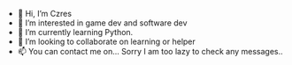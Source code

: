 - 👋 Hi, I’m Czres
- 👀 I’m interested in game dev and software dev
- 🌱 I’m currently learning Python.
- 💞️ I’m looking to collaborate on learning or helper
- 📫 You can contact me on... Sorry I am too lazy to check any messages..

<!---
Czres/Czres is a ✨ special ✨ repository because its `README.md` (this file) appears on your GitHub profile.
You can click the Preview link to take a look at your changes.
--->
